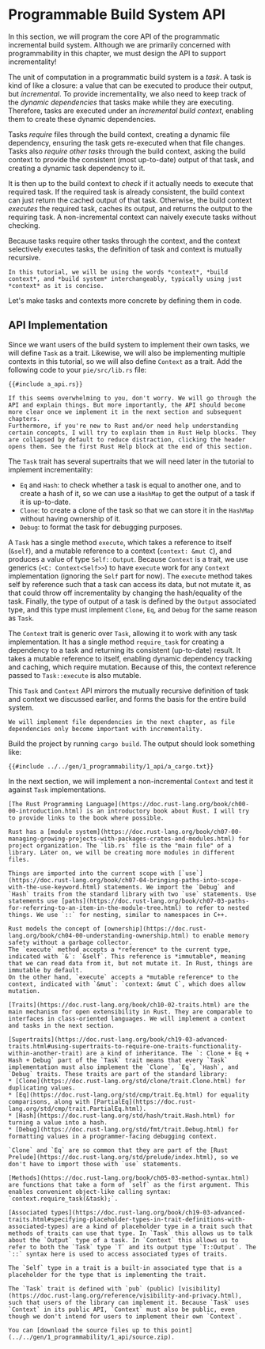 # Programmable Build System API

In this section, we will program the core API of the programmatic incremental build system.
Although we are primarily concerned with programmability in this chapter, we must design the API to support incrementality!

The unit of computation in a programmatic build system is a _task_.
A task is kind of like a closure: a value that can be executed to produce their output, but _incremental_.
To provide incrementality, we also need to keep track of the _dynamic dependencies_ that tasks make while they are executing.
Therefore, tasks are executed under an _incremental build context_, enabling them to create these dynamic dependencies.

Tasks _require_ files through the build context, creating a dynamic file dependency, ensuring the task gets re-executed when that file changes.
Tasks also _require other tasks_ through the build context, asking the build context to provide the consistent (most up-to-date) output of that task, and creating a dynamic task dependency to it.

It is then up to the build context to _check_ if it actually needs to execute that required task.
If the required task is already consistent, the build context can just return the cached output of that task.
Otherwise, the build context _executes_ the required task, caches its output, and returns the output to the requiring task.
A non-incremental context can naively execute tasks without checking.

Because tasks require other tasks through the context, and the context selectively executes tasks, the definition of task and context is mutually recursive.

```admonish abstract title="Context"
In this tutorial, we will be using the words *context*, *build context*, and *build system* interchangeably, typically using just *context* as it is concise.
```

Let's make tasks and contexts more concrete by defining them in code.

## API Implementation

Since we want users of the build system to implement their own tasks, we will define `Task` as a trait.
Likewise, we will also be implementing multiple contexts in this tutorial, so we will also define `Context` as a trait.
Add the following code to your `pie/src/lib.rs` file:

```rust,
{{#include a_api.rs}}
```

```admonish tip
If this seems overwhelming to you, don't worry. We will go through the API and explain things. But more importantly, the API should become more clear once we implement it in the next section and subsequent chapters.
Furthermore, if you're new to Rust and/or need help understanding certain concepts, I will try to explain them in Rust Help blocks. They are collapsed by default to reduce distraction, clicking the header opens them. See the first Rust Help block at the end of this section.
```

The `Task` trait has several supertraits that we will need later in the tutorial to implement incrementality:

* `Eq` and `Hash`: to check whether a task is equal to another one, and to create a hash of it, so we can use
  a `HashMap` to get the output of a task if it is up-to-date.
* `Clone`: to create a clone of the task so that we can store it in the `HashMap` without having ownership of it.
* `Debug`: to format the task for debugging purposes.

A `Task` has a single method `execute`, which takes a reference to itself (`&self`), and a mutable reference to a context (`context: &mut C`), and produces a value of type `Self::Output`.
Because `Context` is a trait, we use generics (`<C: Context<Self>>`) to have `execute` work for any `Context` implementation (ignoring the `Self` part for now).
The `execute` method takes self by reference such that a task can access its data, but not mutate it, as that could throw off incrementality by changing the hash/equality of the task.
Finally, the type of output of a task is defined by the `Output` associated type, and this type must implement `Clone`, `Eq`, and `Debug` for the same reason as `Task`.

The `Context` trait is generic over `Task`, allowing it to work with any task implementation.
It has a single method `require_task` for creating a dependency to a task and returning its consistent (up-to-date) result.
It takes a mutable reference to itself, enabling dynamic dependency tracking and caching, which require mutation.
Because of this, the context reference passed to `Task::execute` is also mutable.

This `Task` and `Context` API mirrors the mutually recursive definition of task and context we discussed earlier, and forms the basis for the entire build system.

```admonish note
We will implement file dependencies in the next chapter, as file dependencies only become important with incrementality.
```

Build the project by running `cargo build`.
The output should look something like:

```shell,
{{#include ../../gen/1_programmability/1_api/a_cargo.txt}}
```

In the next section, we will implement a non-incremental `Context` and test it against `Task` implementations.

```admonish tip title="Rust Help: Modules, Imports, Ownership, Traits, Methods, Supertraits, Associated Types, Visibility" collapsible=true
[The Rust Programming Language](https://doc.rust-lang.org/book/ch00-00-introduction.html) is an introductory book about Rust. I will try to provide links to the book where possible.

Rust has a [module system](https://doc.rust-lang.org/book/ch07-00-managing-growing-projects-with-packages-crates-and-modules.html) for project organization. The `lib.rs` file is the "main file" of a library. Later on, we will be creating more modules in different files.

Things are imported into the current scope with [`use`](https://doc.rust-lang.org/book/ch07-04-bringing-paths-into-scope-with-the-use-keyword.html) statements. We import the `Debug` and `Hash` traits from the standard library with two `use` statements. Use statements use [paths](https://doc.rust-lang.org/book/ch07-03-paths-for-referring-to-an-item-in-the-module-tree.html) to refer to nested things. We use `::` for nesting, similar to namespaces in C++.

Rust models the concept of [ownership](https://doc.rust-lang.org/book/ch04-00-understanding-ownership.html) to enable memory safety without a garbage collector.
The `execute` method accepts a *reference* to the current type, indicated with `&`: `&self`. This reference is *immutable*, meaning that we can read data from it, but not mutate it. In Rust, things are immutable by default.
On the other hand, `execute` accepts a *mutable reference* to the context, indicated with `&mut`: `context: &mut C`, which does allow mutation.

[Traits](https://doc.rust-lang.org/book/ch10-02-traits.html) are the main mechanism for open extensibility in Rust. They are comparable to interfaces in class-oriented languages. We will implement a context and tasks in the next section.

[Supertraits](https://doc.rust-lang.org/book/ch19-03-advanced-traits.html#using-supertraits-to-require-one-traits-functionality-within-another-trait) are a kind of inheritance. The `: Clone + Eq + Hash + Debug` part of the `Task` trait means that every `Task` implementation must also implement the `Clone`, `Eq`, `Hash`, and `Debug` traits. These traits are part of the standard library:
* [Clone](https://doc.rust-lang.org/std/clone/trait.Clone.html) for duplicating values.
* [Eq](https://doc.rust-lang.org/std/cmp/trait.Eq.html) for equality comparisons, along with [PartialEq](https://doc.rust-lang.org/std/cmp/trait.PartialEq.html).
* [Hash](https://doc.rust-lang.org/std/hash/trait.Hash.html) for turning a value into a hash.
* [Debug](https://doc.rust-lang.org/std/fmt/trait.Debug.html) for formatting values in a programmer-facing debugging context.

`Clone` and `Eq` are so common that they are part of the [Rust Prelude](https://doc.rust-lang.org/std/prelude/index.html), so we don't have to import those with `use` statements.

[Methods](https://doc.rust-lang.org/book/ch05-03-method-syntax.html) are functions that take a form of `self` as the first argument. This enables convenient object-like calling syntax: `context.require_task(&task);`.

[Associated types](https://doc.rust-lang.org/book/ch19-03-advanced-traits.html#specifying-placeholder-types-in-trait-definitions-with-associated-types) are a kind of placeholder type in a trait such that methods of traits can use that type. In `Task` this allows us to talk about the `Output` type of a task. In `Context` this allows us to refer to both the `Task` type `T` and its output type `T::Output`. The `::` syntax here is used to access associated types of traits.

The `Self` type in a trait is a built-in associated type that is a placeholder for the type that is implementing the trait.

The `Task` trait is defined with `pub` (public) [visibility](https://doc.rust-lang.org/reference/visibility-and-privacy.html), such that users of the library can implement it. Because `Task` uses `Context` in its public API, `Context` must also be public, even though we don't intend for users to implement their own `Context`. 
```

```admonish example title="Download source code" collapsible=true
You can [download the source files up to this point](../../gen/1_programmability/1_api/source.zip).
```
